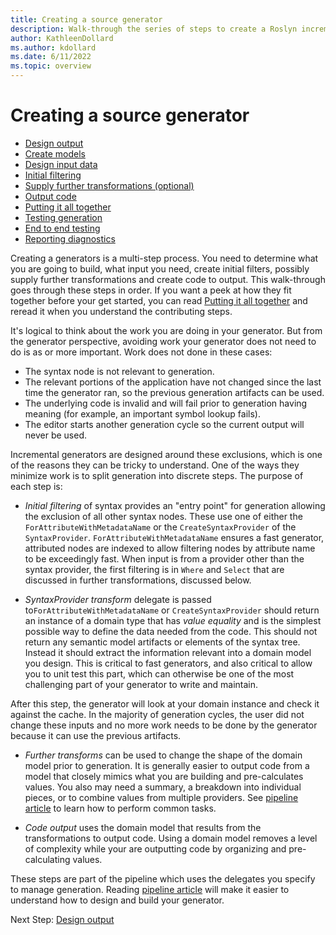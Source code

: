 ```yaml
---
title: Creating a source generator
description: Walk-through the series of steps to create a Roslyn incremental source generator
author: KathleenDollard
ms.author: kdollard
ms.date: 6/11/2022 
ms.topic: overview
---
```

# Creating a source generator

- [Design output](design-output.md)
- [Create models](create-models.md)
- [Design input data](design-input-data.md)
- [Initial filtering](initial-filtering.md)
- [Supply further transformations (optional)](further-tranformations.md)
- [Output code](output-code.md)
- [Putting it all together](putting-it-all-together.md)
- [Testing generation]()
- [End to end testing]()
- [Reporting diagnostics]()
  
Creating a generators is a multi-step process. You need to determine what you are going to build, what input you need, create initial filters, possibly supply further transformations and create code to output. This walk-through goes through these steps in order. If you want a peek at how they fit together before your get started, you can read  [Putting it all together](putting-it-all-together.md) and reread it when you understand the contributing steps.

It's logical to think about the work you are doing in your generator. But from the generator perspective, avoiding work your generator does not need to do is as or more important. Work does not done in these cases:

- The syntax node is not relevant to generation.
- The relevant portions of the application have not changed since the last time the generator ran, so the previous generation artifacts can be used.
- The underlying code is invalid and will fail prior to generation having meaning (for example, an important symbol lookup fails).
- The editor starts another generation cycle so the current output will never be used.
  
Incremental generators are designed around these exclusions, which is one of the reasons they can be tricky to understand. One of the ways they minimize work is to split generation into discrete steps. The purpose of each step is:

- *Initial filtering* of syntax provides an "entry point" for generation allowing the exclusion of all other syntax nodes. These use one of either the `ForAttributeWithMetadataName` or the `CreateSyntaxProvider` of the `SyntaxProvider`. `ForAttributeWithMetadataName` ensures a fast generator, attributed nodes are indexed to allow filtering nodes by attribute name to be exceedingly fast. When input is from a provider other than the syntax provider, the first filtering is in `Where` and `Select` that are discussed in further transformations, discussed below.

- *SyntaxProvider transform* delegate is passed to`ForAttributeWithMetadataName` or `CreateSyntaxProvider` should return an instance of a domain type that has *value equality* and is the simplest possible way to define the data needed from the code. This should not return any semantic model artifacts or elements of the syntax tree. Instead it should extract the information relevant into a domain model you design. This is critical to fast generators, and also critical to allow you to unit test this part, which can otherwise be one of the most challenging part of your generator to write and maintain.

 After this step, the generator will look at your domain instance and check it against the cache. In the majority of generation cycles, the user did not change these inputs and no more work needs to be done by the generator because it can use the previous artifacts.

- *Further transforms* can be used to change the shape of the domain model prior to generation. It is generally easier to output code from a model that closely mimics what you are building and pre-calculates values. You also may need a summary, a breakdown into individual pieces, or to combine values from multiple providers. See [pipeline article](../pipeline.md) to learn how to perform common tasks.

- *Code output* uses the domain model that results from the transformations  to output code. Using a domain model removes a level of complexity while your are outputting code by organizing and pre-calculating values.

These steps are part of the pipeline which uses the delegates you specify to manage generation. Reading [pipeline article](../pipeline.md) will make it easier to understand how to design and build your generator.

Next Step: [Design output](design-output.md)

